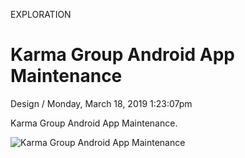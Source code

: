 <p class="type">EXPLORATION</p>

# Karma Group Android App Maintenance

<p class="meta">Design  /  Monday, March 18, 2019 1:23:07pm</p>

Karma Group Android App Maintenance.

![Karma Group Android App Maintenance](https://farooq-agent.web.app/assets/images/works/large/karma-group-android-app-maintenance.jpg)
